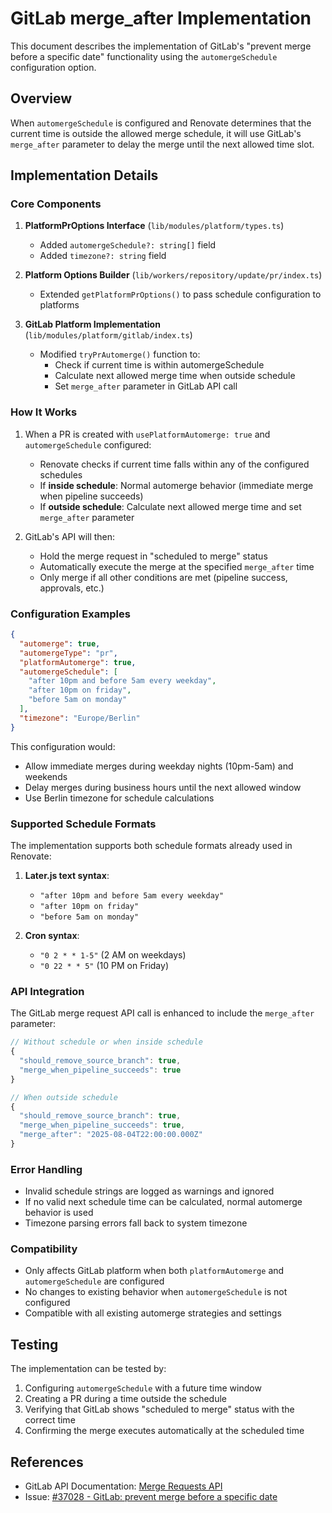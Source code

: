 # GitLab merge_after Implementation

This document describes the implementation of GitLab's "prevent merge before a specific date" functionality using the `automergeSchedule` configuration option.

## Overview

When `automergeSchedule` is configured and Renovate determines that the current time is outside the allowed merge schedule, it will use GitLab's `merge_after` parameter to delay the merge until the next allowed time slot.

## Implementation Details

### Core Components

1. **PlatformPrOptions Interface** (`lib/modules/platform/types.ts`)
   - Added `automergeSchedule?: string[]` field
   - Added `timezone?: string` field

2. **Platform Options Builder** (`lib/workers/repository/update/pr/index.ts`)
   - Extended `getPlatformPrOptions()` to pass schedule configuration to platforms

3. **GitLab Platform Implementation** (`lib/modules/platform/gitlab/index.ts`)
   - Modified `tryPrAutomerge()` function to:
     - Check if current time is within automergeSchedule
     - Calculate next allowed merge time when outside schedule
     - Set `merge_after` parameter in GitLab API call

### How It Works

1. When a PR is created with `usePlatformAutomerge: true` and `automergeSchedule` configured:
   - Renovate checks if current time falls within any of the configured schedules
   - If **inside schedule**: Normal automerge behavior (immediate merge when pipeline succeeds)
   - If **outside schedule**: Calculate next allowed merge time and set `merge_after` parameter

2. GitLab's API will then:
   - Hold the merge request in "scheduled to merge" status
   - Automatically execute the merge at the specified `merge_after` time
   - Only merge if all other conditions are met (pipeline success, approvals, etc.)

### Configuration Examples

```json
{
  "automerge": true,
  "automergeType": "pr",
  "platformAutomerge": true,
  "automergeSchedule": [
    "after 10pm and before 5am every weekday",
    "after 10pm on friday",
    "before 5am on monday"
  ],
  "timezone": "Europe/Berlin"
}
```

This configuration would:
- Allow immediate merges during weekday nights (10pm-5am) and weekends
- Delay merges during business hours until the next allowed window
- Use Berlin timezone for schedule calculations

### Supported Schedule Formats

The implementation supports both schedule formats already used in Renovate:

1. **Later.js text syntax**:
   - `"after 10pm and before 5am every weekday"`
   - `"after 10pm on friday"`
   - `"before 5am on monday"`

2. **Cron syntax**:
   - `"0 2 * * 1-5"` (2 AM on weekdays)
   - `"0 22 * * 5"` (10 PM on Friday)

### API Integration

The GitLab merge request API call is enhanced to include the `merge_after` parameter:

```javascript
// Without schedule or when inside schedule
{
  "should_remove_source_branch": true,
  "merge_when_pipeline_succeeds": true
}

// When outside schedule
{
  "should_remove_source_branch": true,
  "merge_when_pipeline_succeeds": true,
  "merge_after": "2025-08-04T22:00:00.000Z"
}
```

### Error Handling

- Invalid schedule strings are logged as warnings and ignored
- If no valid next schedule time can be calculated, normal automerge behavior is used
- Timezone parsing errors fall back to system timezone

### Compatibility

- Only affects GitLab platform when both `platformAutomerge` and `automergeSchedule` are configured
- No changes to existing behavior when `automergeSchedule` is not configured
- Compatible with all existing automerge strategies and settings

## Testing

The implementation can be tested by:

1. Configuring `automergeSchedule` with a future time window
2. Creating a PR during a time outside the schedule
3. Verifying that GitLab shows "scheduled to merge" status with the correct time
4. Confirming the merge executes automatically at the scheduled time

## References

- GitLab API Documentation: [Merge Requests API](https://docs.gitlab.com/ee/api/merge_requests.html)
- Issue: [#37028 - GitLab: prevent merge before a specific date](https://github.com/renovatebot/renovate/issues/37028)
